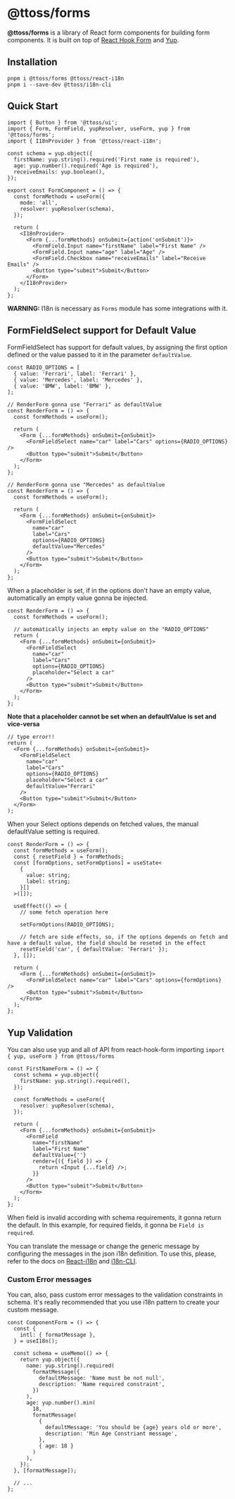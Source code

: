 # @ttoss/forms

**@ttoss/forms** is a library of React form components for building form components. It is built on top of [React Hook Form](https://react-hook-form.com/) and [Yup](https://github.com/jquense/yup).

## Installation

```shell
pnpm i @ttoss/forms @ttoss/react-i18n
pnpm i --save-dev @ttoss/i18n-cli
```

## Quick Start

```tsx
import { Button } from '@ttoss/ui';
import { Form, FormField, yupResolver, useForm, yup } from '@ttoss/forms';
import { I18nProvider } from '@ttoss/react-i18n';

const schema = yup.object({
  firstName: yup.string().required('First name is required'),
  age: yup.number().required('Age is required'),
  receiveEmails: yup.boolean(),
});

export const FormComponent = () => {
  const formMethods = useForm({
    mode: 'all',
    resolver: yupResolver(schema),
  });

  return (
    <I18nProvider>
      <Form {...formMethods} onSubmit={action('onSubmit')}>
        <FormField.Input name="firstName" label="First Name" />
        <FormField.Input name="age" label="Age" />
        <FormField.Checkbox name="receiveEmails" label="Receive Emails" />
        <Button type="submit">Submit</Button>
      </Form>
    </I18nProvider>
  );
};
```

**WARNING:** I18n is necessary as `Forms` module has some integrations with it.

## FormFieldSelect support for Default Value

FormFieldSelect has support for default values, by assigning the first option defined or the value passed to it in the parameter `defaultValue`.

```tsx
const RADIO_OPTIONS = [
  { value: 'Ferrari', label: 'Ferrari' },
  { value: 'Mercedes', label: 'Mercedes' },
  { value: 'BMW', label: 'BMW' },
];

// RenderForm gonna use "Ferrari" as defaultValue
const RenderForm = () => {
  const formMethods = useForm();

  return (
    <Form {...formMethods} onSubmit={onSubmit}>
      <FormFieldSelect name="car" label="Cars" options={RADIO_OPTIONS} />
      <Button type="submit">Submit</Button>
    </Form>
  );
};

// RenderForm gonna use "Mercedes" as defaultValue
const RenderForm = () => {
  const formMethods = useForm();

  return (
    <Form {...formMethods} onSubmit={onSubmit}>
      <FormFieldSelect
        name="car"
        label="Cars"
        options={RADIO_OPTIONS}
        defaultValue="Mercedes"
      />
      <Button type="submit">Submit</Button>
    </Form>
  );
};
```

When a placeholder is set, if in the options don't have an empty value, automatically an empty value gonna be injected.

```tsx
const RenderForm = () => {
  const formMethods = useForm();

  // automatically injects an empty value on the "RADIO_OPTIONS"
  return (
    <Form {...formMethods} onSubmit={onSubmit}>
      <FormFieldSelect
        name="car"
        label="Cars"
        options={RADIO_OPTIONS}
        placeholder="Select a car"
      />
      <Button type="submit">Submit</Button>
    </Form>
  );
};
```

**Note that a placeholder cannot be set when an defaultValue is set and vice-versa**

```tsx
// type error!!
return (
  <Form {...formMethods} onSubmit={onSubmit}>
    <FormFieldSelect
      name="car"
      label="Cars"
      options={RADIO_OPTIONS}
      placeholder="Select a car"
      defaultValue="Ferrari"
    />
    <Button type="submit">Submit</Button>
  </Form>
);
```

When your Select options depends on fetched values, the manual defaultValue setting is required.

```tsx
const RenderForm = () => {
  const formMethods = useForm();
  const { resetField } = formMethods;
  const [formOptions, setFormOptions] = useState<
    {
      value: string;
      label: string;
    }[]
  >([]);

  useEffect(() => {
    // some fetch operation here

    setFormOptions(RADIO_OPTIONS);

    // fetch are side effects, so, if the options depends on fetch and have a default value, the field should be reseted in the effect
    resetField('car', { defaultValue: 'Ferrari' });
  }, []);

  return (
    <Form {...formMethods} onSubmit={onSubmit}>
      <FormFieldSelect name="car" label="Cars" options={formOptions} />
      <Button type="submit">Submit</Button>
    </Form>
  );
};
```

## Yup Validation

You can also use yup and all of API from react-hook-form importing `import { yup, useForm } from @ttoss/forms`

```tsx
const FirstNameForm = () => {
  const schema = yup.object({
    firstName: yup.string().required(),
  });

  const formMethods = useForm({
    resolver: yupResolver(schema),
  });

  return (
    <Form {...formMethods} onSubmit={onSubmit}>
      <FormField
        name="firstName"
        label="First Name"
        defaultValue={''}
        render={({ field }) => {
          return <Input {...field} />;
        }}
      />
      <Button type="submit">Submit</Button>
    </Form>
  );
};
```

When field is invalid according with schema requirements, it gonna return the default. In this example, for required fields, it gonna be `Field is required`.

You can translate the message or change the generic message by configuring the messages in the json i18n definition. To use this, please, refer to the docs on [React-i18n](https://ttoss.dev/docs/modules/packages/react-i18n/) and [i18n-CLI](https://ttoss.dev/docs/modules/packages/i18n-cli/).

### Custom Error messages

You can, also, pass custom error messages to the validation constraints in schema. It's really recommended that you use i18n pattern to create your custom message.

```tsx
const ComponentForm = () => {
  const {
    intl: { formatMessage },
  } = useI18n();

  const schema = useMemo(() => {
    return yup.object({
      name: yup.string().required(
        formatMessage({
          defaultMessage: 'Name must be not null',
          description: 'Name required constraint',
        })
      ),
      age: yup.number().min(
        18,
        formatMessage(
          {
            defaultMessage: 'You should be {age} years old or more',
            description: 'Min Age Constriant message',
          },
          { age: 18 }
        )
      ),
    });
  }, [formatMessage]);

  // ...
};
```
